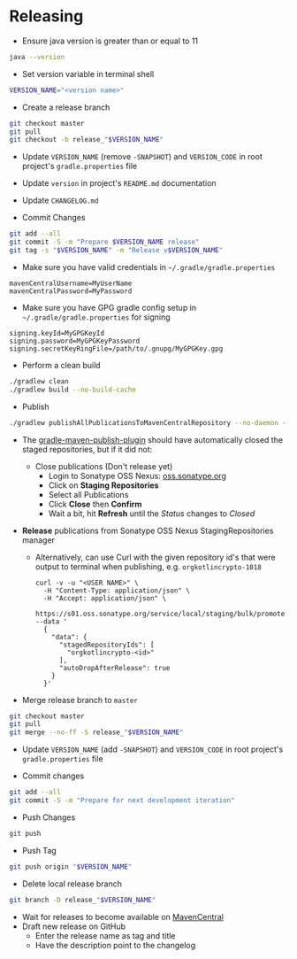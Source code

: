 # Releasing

- Ensure java version is greater than or equal to 11
```bash
java --version
```

- Set version variable in terminal shell
```bash
VERSION_NAME="<version name>"
```

- Create a release branch
```bash
git checkout master
git pull
git checkout -b release_"$VERSION_NAME"
```

- Update `VERSION_NAME` (remove `-SNAPSHOT`) and `VERSION_CODE` in root project's `gradle.properties` file

- Update `version` in project's `README.md` documentation

- Update `CHANGELOG.md`

- Commit Changes
```bash
git add --all
git commit -S -m "Prepare $VERSION_NAME release"
git tag -s "$VERSION_NAME" -m "Release v$VERSION_NAME"
```

- Make sure you have valid credentials in `~/.gradle/gradle.properties`
```
mavenCentralUsername=MyUserName
mavenCentralPassword=MyPassword
```

- Make sure you have GPG gradle config setup in `~/.gradle/gradle.properties` for signing
```
signing.keyId=MyGPGKeyId
signing.password=MyGPGKeyPassword
signing.secretKeyRingFile=/path/to/.gnupg/MyGPGKey.gpg
```

- Perform a clean build
```bash
./gradlew clean
./gradlew build --no-build-cache
```

- Publish
```bash
./gradlew publishAllPublicationsToMavenCentralRepository --no-daemon --no-parallel
```

- The [gradle-maven-publish-plugin](https://github.com/vanniktech/gradle-maven-publish-plugin) should have automatically
  closed the staged repositories, but if it did not:
    - Close publications (Don't release yet)
        - Login to Sonatype OSS Nexus: [oss.sonatype.org](https://s01.oss.sonatype.org/#stagingRepositories)
        - Click on **Staging Repositories**
        - Select all Publications
        - Click **Close** then **Confirm**
        - Wait a bit, hit **Refresh** until the *Status* changes to *Closed*

- **Release** publications from Sonatype OSS Nexus StagingRepositories manager
    - Alternatively, can use Curl with the given repository id's that were output
      to terminal when publishing, e.g. `orgkotlincrypto-1018`
      ```shell
      curl -v -u "<USER NAME>" \
        -H "Content-Type: application/json" \
        -H "Accept: application/json" \
        https://s01.oss.sonatype.org/service/local/staging/bulk/promote --data '
        {
          "data": {
            "stagedRepositoryIds": [
              "orgkotlincrypto-<id>"
            ],
            "autoDropAfterRelease": true
          }
        }'
      ```

- Merge release branch to `master`
```bash
git checkout master
git pull
git merge --no-ff -S release_"$VERSION_NAME"
```

- Update `VERSION_NAME` (add `-SNAPSHOT`) and `VERSION_CODE` in root project's `gradle.properties` file

- Commit changes
```bash
git add --all
git commit -S -m "Prepare for next development iteration"
```

- Push Changes
```bash
git push
```

- Push Tag
```bash
git push origin "$VERSION_NAME"
```

- Delete local release branch
```bash
git branch -D release_"$VERSION_NAME"
```

- Wait for releases to become available on [MavenCentral](https://repo1.maven.org/maven2/org/kotlincrypto/)
- Draft new release on GitHub
    - Enter the release name <VersionName> as tag and title
    - Have the description point to the changelog
